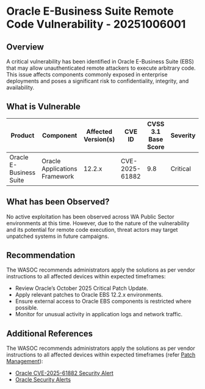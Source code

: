 # Oracle E-Business Suite Remote Code Vulnerability - 20251006001

## Overview

A critical vulnerability has been identified in Oracle E-Business Suite (EBS) that may allow unauthenticated remote attackers to execute arbitrary code. This issue affects components commonly exposed in enterprise deployments and poses a significant risk to confidentiality, integrity, and availability.

## What is Vulnerable

| Product                | Component             | Affected Version(s) | CVE ID          | CVSS 3.1 Base Score | Severity |
|------------------------|-----------------------|----------------------|------------------|---------------------|----------|
| Oracle E-Business Suite | Oracle Applications Framework | 12.2.x               | CVE-2025-61882   | 9.8                  | Critical |

## What has been Observed?

No active exploitation has been observed across WA Public Sector environments at this time. However, due to the nature of the vulnerability and its potential for remote code execution, threat actors may target unpatched systems in future campaigns.

## Recommendation

The WASOC recommends administrators apply the solutions as per vendor instructions to all affected devices within expected timeframes:

- Review Oracle’s October 2025 Critical Patch Update.
- Apply relevant patches to Oracle EBS 12.2.x environments.
- Ensure external access to Oracle EBS components is restricted where possible.
- Monitor for unusual activity in application logs and network traffic.

## Additional References

The WASOC recommends administrators apply the solutions as per vendor instructions to all affected devices within expected timeframes (refer [Patch Management](../guidelines/patch-management.md)):

- [Oracle CVE-2025-61882 Security Alert](https://www.oracle.com/security-alerts/alert-cve-2025-61882.html)
- [Oracle Security Alerts](https://www.oracle.com/security-alerts/)
